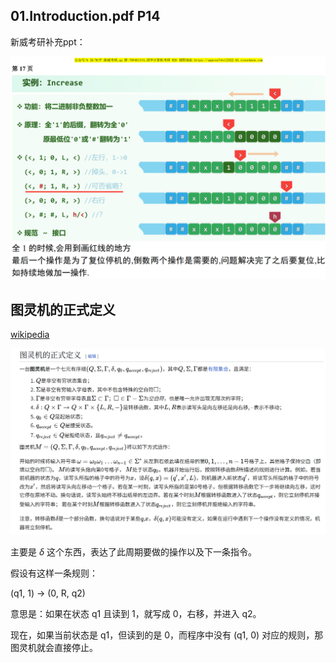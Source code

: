 ## 01.Introduction.pdf P14

新威考研补充ppt：

![img](img/1.png)

## 图灵机的正式定义
[wikipedia](https://zh.wikipedia.org/wiki/%E5%9B%BE%E7%81%B5%E6%9C%BA)

![img](img/2.png)

主要是 $\delta$ 这个东西，表达了此周期要做的操作以及下一条指令。

假设有这样一条规则：

(q1, 1) -> (0, R, q2)

意思是：如果在状态 q1 且读到 1，就写成 0，右移，并进入 q2。

现在，如果当前状态是 q1，但读到的是 0，而程序中没有 (q1, 0) 对应的规则，那图灵机就会直接停止。